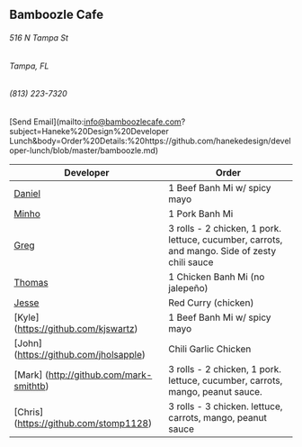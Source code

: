 ## Bamboozle Cafe
###### 516 N Tampa St
###### Tampa, FL
###### (813) 223-7320
[Send Email](mailto:info@bamboozlecafe.com?subject=Haneke%20Design%20Developer Lunch&body=Order%20Details:%20https://github.com/hanekedesign/developer-lunch/blob/master/bamboozle.md)

Developer     | Order
--------------|---------------------
[Daniel](https://github.com/dtartaglia)           	| 1 Beef Banh Mi w/ spicy mayo
[Minho](https://github.com/minhochoi)               | 1 Pork Banh Mi 
[Greg](https://github.com/greghochsprung)           | 3 rolls - 2 chicken, 1 pork. lettuce, cucumber, carrots, and mango. Side of zesty chili sauce
[Thomas](https://github.com/ThomasKomarnicki)       | 1 Chicken Banh Mi (no jalepeño)
[Jesse](https://github.com/jessecurry)              | Red Curry (chicken)
[Kyle] (https://github.com/kjswartz)                | 1 Beef Banh Mi w/ spicy mayo
[John] (https://github.com/jholsapple)              | Chili Garlic Chicken
[Mark] (http://github.com/mark-smithtb)             | 3 rolls - 2 chicken, 1 pork. lettuce, cucumber, carrots, mango, peanut sauce. 
[Chris] (https://github.com/stomp1128)              | 3 rolls - 3 chicken. lettuce, carrots, mango, peanut sauce

